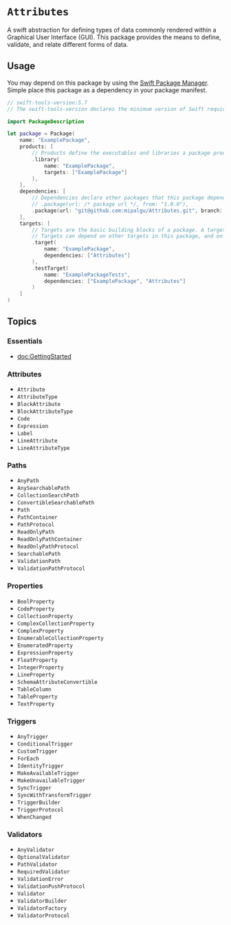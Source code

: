 # ``Attributes``

A swift abstraction for defining types of data commonly rendered within a Graphical User Interface (GUI). This package provides
the means to define, validate, and relate different forms of data.

## Usage

You may depend on this package by using the [Swift Package Manager](https://www.swift.org/package-manager/). Simple place this
package as a dependency in your package manifest.

```swift
// swift-tools-version:5.7
// The swift-tools-version declares the minimum version of Swift required to build this package.

import PackageDescription

let package = Package(
    name: "ExamplePackage",
    products: [
        // Products define the executables and libraries a package produces, and make them visible to other packages.
        .library(
            name: "ExamplePackage",
            targets: ["ExamplePackage"]
        ),
    ],
    dependencies: [
        // Dependencies declare other packages that this package depends on.
        // .package(url: /* package url */, from: "1.0.0"),
	    .package(url: "git@github.com:mipalgu/Attributes.git", branch: "main")
    ],
    targets: [
        // Targets are the basic building blocks of a package. A target can define a module or a test suite.
        // Targets can depend on other targets in this package, and on products in packages this package depends on.
        .target(
            name: "ExamplePackage",
            dependencies: ["Attributes"]
        ),
        .testTarget(
            name: "ExamplePackageTests",
            dependencies: ["ExamplePackage", "Attributes"]
        )
    ]
)
```

## Topics

### Essentials

- <doc:GettingStarted>

### Attributes
- ``Attribute``
- ``AttributeType``
- ``BlockAttribute``
- ``BlockAttributeType``
- ``Code``
- ``Expression``
- ``Label``
- ``LineAttribute``
- ``LineAttributeType``

### Paths

- ``AnyPath``
- ``AnySearchablePath``
- ``CollectionSearchPath``
- ``ConvertibleSearchablePath``
- ``Path``
- ``PathContainer``
- ``PathProtocol``
- ``ReadOnlyPath``
- ``ReadOnlyPathContainer``
- ``ReadOnlyPathProtocol``
- ``SearchablePath``
- ``ValidationPath``
- ``ValidationPathProtocol``

### Properties

- ``BoolProperty``
- ``CodeProperty``
- ``CollectionProperty``
- ``ComplexCollectionProperty``
- ``ComplexProperty``
- ``EnumerableCollectionProperty``
- ``EnumeratedProperty``
- ``ExpressionProperty``
- ``FloatProperty``
- ``IntegerProperty``
- ``LineProperty``
- ``SchemaAttributeConvertible``
- ``TableColumn``
- ``TableProperty``
- ``TextProperty``

### Triggers

- ``AnyTrigger``
- ``ConditionalTrigger``
- ``CustomTrigger``
- ``ForEach``
- ``IdentityTrigger``
- ``MakeAvailableTrigger``
- ``MakeUnavailableTrigger``
- ``SyncTrigger``
- ``SyncWithTransformTrigger``
- ``TriggerBuilder``
- ``TriggerProtocol``
- ``WhenChanged``

### Validators

- ``AnyValidator``
- ``OptionalValidator``
- ``PathValidator``
- ``RequiredValidator``
- ``ValidationError``
- ``ValidationPushProtocol``
- ``Validator``
- ``ValidatorBuilder``
- ``ValidatorFactory``
- ``ValidatorProtocol``

